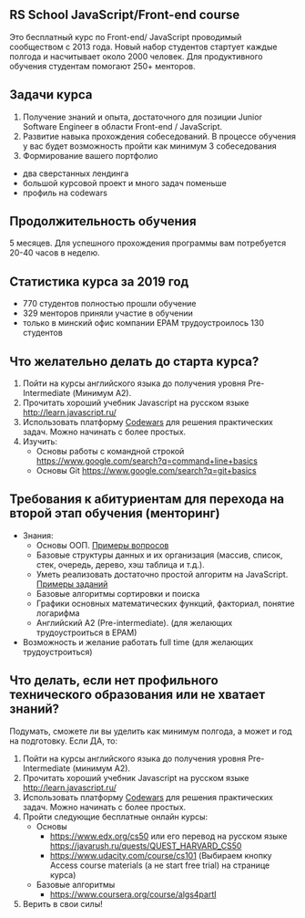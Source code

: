 ## RS School JavaScript/Front-end course
Это бесплатный курс по Front-end/ JavaScript проводимый сообществом с 2013 года.
Новый набор студентов стартует каждые полгода и насчитывает около 2000 человек. Для продуктивного обучения студентам помогают 250+ менторов. 

## Задачи курса
1. Получение знаний и опыта, достаточного для позиции Junior Software Engineer в области Front-end / JavaScript.
2. Развитие навыка прохождения собеседований. В процессе обучения у вас будет возможность пройти как минимум 3 собеседования
3. Формирование вашего портфолио 
  - два сверстанных лендинга
  - большой курсовой проект и много задач поменьше
  - профиль на codewars

## Продолжительность обучения
5 месяцев. Для успешного прохождения программы вам потребуется 20-40 часов в неделю.

## Статистика курса за 2019 год
- 770 студентов полностью прошли обучение
- 329 менторов приняли участие в обучении
- только в минский офис компании EPAM трудоустроилось 130 студентов 


## Что желательно делать до старта курса?
1. Пойти на курсы английского языка до получения уровня Pre-Intermediate (Минимум A2).  
2. Прочитать хороший учебник Javascript на русском языке http://learn.javascript.ru/
3. Использовать платформу [Codewars](http://www.codewars.com/dashboard) для решения практических задач. Можно начинать с более простых.
4. Изучить:
   - Основы работы с командной строкой https://www.google.com/search?q=command+line+basics
   - Основы Git https://www.google.com/search?q=git+basics

## Требования к абитуриентам для перехода на второй этап обучения (менторинг)
 - Знания:
    - Основы ООП. [Примеры вопросов](https://habr.com/en/post/345658/)
    - Базовые структуры данных и их организация (массив, список, стек, очередь, дерево, хэш таблица и т.д.). 
    - Уметь реализовать достаточно простой алгоритм на JavaScript. [Примеры заданий](  
http://www.codewars.com/kata/search/java?q=&r%5B%5D=-7&tags=Algorithms&beta=false) 
    - Базовые алгоритмы сортировки и поиска
    - Графики основных математических функций, факториал, понятие логарифма
    - Английский A2 (Pre-intermediate). (для желающих трудоустроиться в EPAM)  
- Возможность и желание работать full time (для желающих трудоустроиться)

## Что делать, если нет профильного технического образования или не хватает знаний?
Подумать, сможете ли вы уделить как минимум полгода, а может и год на подготовку.
Если ДА, то:  
1. Пойти на курсы английского языка до получения уровня Pre-Intermediate (минимум A2).  
2. Прочитать хороший учебник Javascript на русском языке http://learn.javascript.ru/
3. Использовать платформу [Codewars](http://www.codewars.com/dashboard) для решения практических задач. Можно начинать с более простых.
4. Пройти следующие бесплатные онлайн курсы:
   - Основы
     - https://www.edx.org/cs50 или его перевод на русском языке https://javarush.ru/quests/QUEST_HARVARD_CS50
     - https://www.udacity.com/course/cs101 (Выбираем кнопку Access course materials (а не start free trial) на странице курса)
   - Базовые алгоритмы
     - https://www.coursera.org/course/algs4partI
5. Верить в свои силы!

